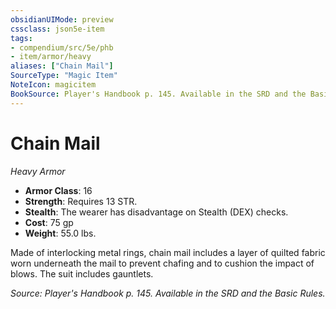 ```yaml
---
obsidianUIMode: preview
cssclass: json5e-item
tags:
- compendium/src/5e/phb
- item/armor/heavy
aliases: ["Chain Mail"]
SourceType: "Magic Item"
NoteIcon: magicitem
BookSource: Player's Handbook p. 145. Available in the SRD and the Basic Rules.
---
```

# Chain Mail
*Heavy Armor*  

- **Armor Class**: 16
- **Strength**: Requires 13 STR.
- **Stealth**: The wearer has disadvantage on Stealth (DEX) checks.
- **Cost**: 75 gp
- **Weight**: 55.0 lbs.

Made of interlocking metal rings, chain mail includes a layer of quilted fabric worn underneath the mail to prevent chafing and to cushion the impact of blows. The suit includes gauntlets.

*Source: Player's Handbook p. 145. Available in the SRD and the Basic Rules.*